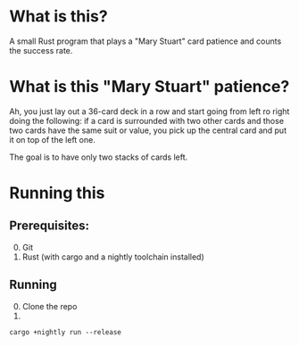 # What is this?
A small Rust program that plays a "Mary Stuart" card patience and
counts the success rate.

# What is this "Mary Stuart" patience?
Ah, you just lay out a 36-card deck in a row and start
going from left ro right doing the following:
if a card is surrounded with two other cards
and those two cards have the same suit or value,
you pick up the central card and put it on top of the left one.

The goal is to have only two stacks of cards left.

# Running this
## Prerequisites:
0. Git
1. Rust (with cargo and a nightly toolchain installed)

## Running
0. Clone the repo
1.
```shell
cargo +nightly run --release
```
